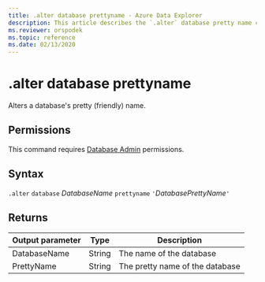 ```yaml
---
title: .alter database prettyname - Azure Data Explorer
description: This article describes the `.alter` database pretty name command.
ms.reviewer: orspodek
ms.topic: reference
ms.date: 02/13/2020
---
```

# .alter database prettyname

Alters a database's pretty (friendly) name.

## Permissions

This command requires [Database Admin](access-control/role-based-access-control.md) permissions.

## Syntax

`.alter` `database` *DatabaseName* `prettyname` `'`*DatabasePrettyName*`'`

## Returns
 
|Output parameter |Type |Description 
|---|---|---
|DatabaseName |String |The name of the database
|PrettyName |String |The pretty name of the database
